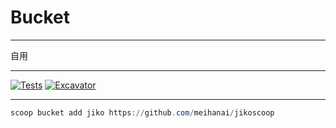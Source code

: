 # Bucket

----
自用

----

<!-- Uncomment the following line after replacing placeholders -->
[![Tests](https://github.com/meihanai/jikoscoop/actions/workflows/ci.yml/badge.svg)](https://github.com/meihanai/jikoscoop/actions/workflows/ci.yml) [![Excavator](https://github.com/meihanai/jikoscoop/actions/workflows/excavator.yml/badge.svg)](https://github.com/meihanai/jikoscoop/actions/workflows/excavator.yml)

----

```powershell
scoop bucket add jiko https://github.com/meihanai/jikoscoop
```

